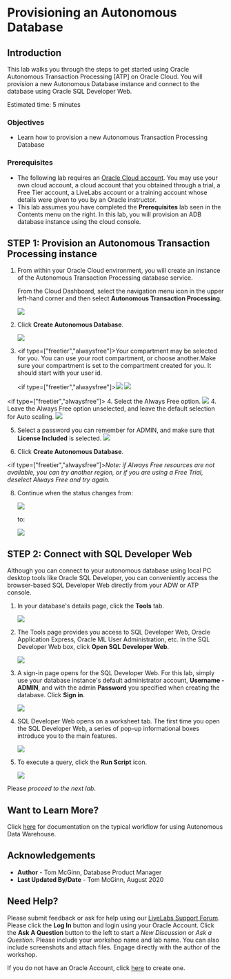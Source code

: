 <!-- Using this Markdown file:
set the type to livelab, freetier or alwaysfree in the manifest.json file for this lab
for example:
{
  "title": "Lab 1: Provision an ATP instance",
  "filename": "../../../common/adb-provision-atp.md",
  "type":"alwaysfree"
},
for provisioning an ATP instance on an AlwaysFree account
-->
# Provisioning an Autonomous Database

## Introduction

This lab walks you through the steps to get started using Oracle Autonomous Transaction Processing [ATP] on Oracle Cloud. You will provision a new Autonomous Database instance and connect to the database using Oracle SQL Developer Web.

Estimated time: 5 minutes

### Objectives

-   Learn how to provision a new Autonomous Transaction Processing Database

### Prerequisites
- The following lab requires an [Oracle Cloud account](https://myservices.us.oraclecloud.com/mycloud/signup?language=en). You may use your own cloud account, a cloud account that you obtained through a trial, a Free Tier account, a LiveLabs account or a training account whose details were given to you by an Oracle instructor.
- This lab assumes you have completed the **Prerequisites** lab seen in the Contents menu on the right.  In this lab, you will provision an ADB database instance using the cloud console.

## **STEP 1**: Provision an Autonomous Transaction Processing instance

1. From within your Oracle Cloud environment, you will create an instance of the Autonomous Transaction Processing database service.

    From the Cloud Dashboard, select the navigation menu icon in the upper left-hand corner and then select **Autonomous Transaction Processing**.

    ![](images/select-atp-in-nav-menu.png)

2. Click **Create Autonomous Database**.

    ![](images/click-create-autonomous-database.png)

3. <if type=["freetier","alwaysfree"]>Your compartment may be selected for you. You can use your root compartment, or choose another.</if><if type="livelabs">Make sure your compartment is set to the compartment created for you. It should start with your user id.</if>

    <if type=["freetier","alwaysfree"]>![](images/atp-settings-1-freetier.png)</if>
    <if type="livelabs">![](images/atp-settings-1-livelabs.png)</if>

<if type=["freetier","alwaysfree"]>
4. Select the Always Free option.
    ![](images/atp-settings-2-alwaysfree.png)
</if>
<if type="livelabs">
4. Leave the Always Free option unselected, and leave the default selection for Auto scaling.
  ![](images/atp-settings-2-livelabs.png)
</if>

5. Select a password you can remember for ADMIN, and make sure that **License Included** is selected.
    ![](images/atp-settings-3.png)

6. Click **Create Autonomous Database**.

  <if type=["freetier","alwaysfree"]>*Note: if Always Free resources are not available, you can try another region, or if you are using a Free Trial, deselect Always Free and try again.*</if>

8. Continue when the status changes from:

    ![](images/status-provisioning.png)

    to:

    ![](images/status-available.png)

## **STEP 2**: Connect with SQL Developer Web

Although you can connect to your autonomous database using local PC desktop tools like Oracle SQL Developer, you can conveniently access the browser-based SQL Developer Web directly from your ADW or ATP console.

1. In your database's details page, click the **Tools** tab.

    ![](./images/select-tools-tab.png)

3.  The Tools page provides you access to SQL Developer Web, Oracle Application Express, Oracle ML User Administration, etc. In the SQL Developer Web box, click **Open SQL Developer Web**.

    ![](./images/select-sql-dev-web.png)

4.  A sign-in page opens for the SQL Developer Web. For this lab, simply use your database instance's default administrator account, **Username - ADMIN**, and with the admin **Password** you specified when creating the database. Click **Sign in**.

    ![](./images/sql-dev-web-login.png)

5.  SQL Developer Web opens on a worksheet tab. The first time you open the SQL Developer Web, a series of pop-up informational boxes introduce you to the main features.

    ![](./images/sql-dev-web.png)

6. To execute a query, click the **Run Script** icon.

    ![](./images/run-script.png)

Please *proceed to the next lab*.

## Want to Learn More?

Click [here](https://docs.oracle.com/en/cloud/paas/autonomous-data-warehouse-cloud/user/autonomous-workflow.html#GUID-5780368D-6D40-475C-8DEB-DBA14BA675C3) for documentation on the typical workflow for using Autonomous Data Warehouse.

## **Acknowledgements**

- **Author** - Tom McGinn, Database Product Manager
- **Last Updated By/Date** - Tom McGinn, August 2020


## Need Help?
Please submit feedback or ask for help using our [LiveLabs Support Forum](https://community.oracle.com/tech/developers/categories/livelabsdiscussions). Please click the **Log In** button and login using your Oracle Account. Click the **Ask A Question** button to the left to start a *New Discussion* or *Ask a Question*.  Please include your workshop name and lab name.  You can also include screenshots and attach files.  Engage directly with the author of the workshop.

If you do not have an Oracle Account, click [here](https://profile.oracle.com/myprofile/account/create-account.jspx) to create one.
